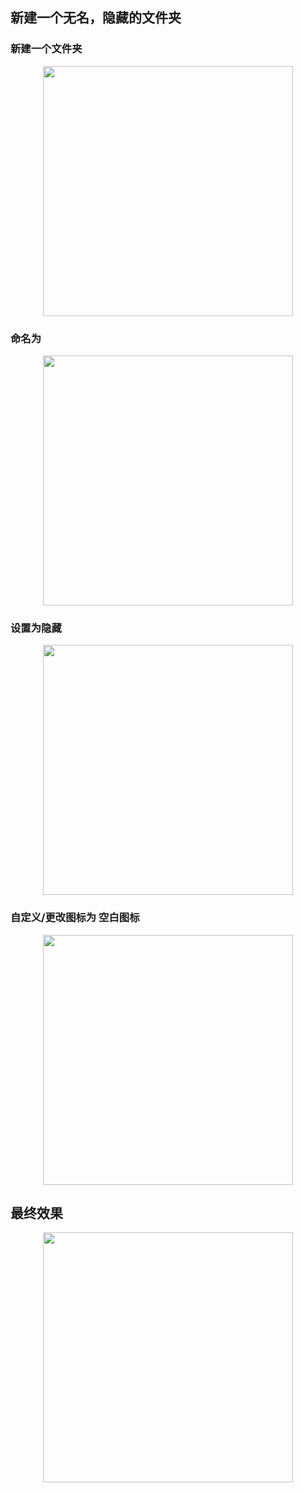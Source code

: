 ## 新建一个无名，隐藏的文件夹


### 新建一个文件夹

<p align="center"><img src="https://cdn.jsdelivr.net/gh/zb9678/img@main/up1/03.01:16:34:20.png" style="width:400px;"></p>

### 命名为

<p align="center"><img src="https://cdn.jsdelivr.net/gh/zb9678/img@main/up1/03.01:16:37:25.png" style="width:400px;"></p>

### 设置为隐藏

<p align="center"><img src="https://cdn.jsdelivr.net/gh/zb9678/img@main/up1/03.01:16:39:16.png" style="width:400px;"></p>

### 自定义/更改图标为 空白图标

<p align="center"><img src="https://cdn.jsdelivr.net/gh/zb9678/img@main/up1/03.01:16:41:23.png" style="width:400px;"></p>

## 最终效果

<p align="center"><img src="https://cdn.jsdelivr.net/gh/zb9678/img@main/up1/03.01:16:43:22.png" style="width:400px;"></p>



